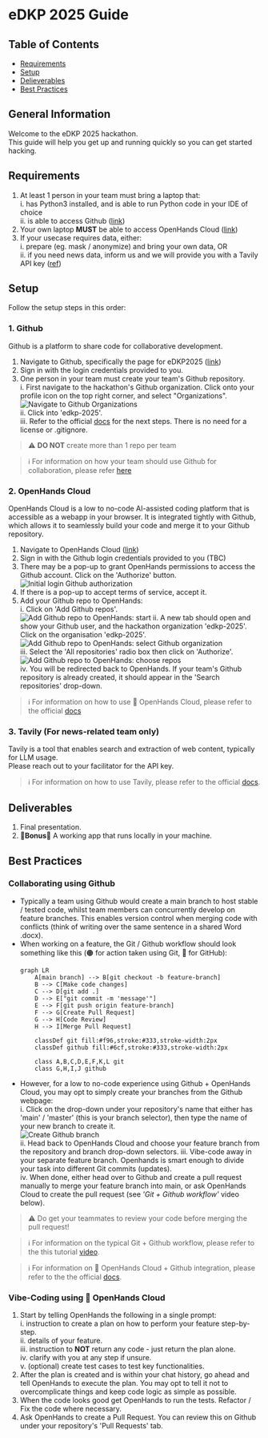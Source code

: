 # eDKP 2025 Guide

## Table of Contents
- [Requirements](#requirements)
- [Setup](#setup)
- [Delieverables](#deliverables)
- [Best Practices](#best-practices)

## General Information
Welcome to the eDKP 2025 hackathon.  
This guide will help you get up and running quickly so you can get started hacking.

## Requirements
1. At least 1 person in your team must bring a laptop that:  
i. has Python3 installed, and is able to run Python code in your IDE of choice  
ii. is able to access Github ([link](https://github.com/))
2. Your own laptop **MUST** be able to access OpenHands Cloud ([link](https://app.all-hands.dev/))
3. If your usecase requires data, either:  
i. prepare (eg. mask / anonymize) and bring your own data, OR  
ii. if you need news data, inform us and we will provide you with a Tavily API key ([ref](#3-tavily-for-news-related-team-only))

## Setup
Follow the setup steps in this order:
### 1. Github
Github is a platform to share code for collaborative development.
1. Navigate to Github, specifically the page for eDKP2025 ([link](https://github.com/edkp-2025/))
2. Sign in with the login credentials provided to you.
3. One person in your team must create your team's Github repository.  
i. First navigate to the hackathon's Github organization. Click onto your profile icon on the top right corner, and select "Organizations".  
![Navigate to Github Organizations](assets/images/readme-github-newrepo1.png)  
ii. Click into 'edkp-2025'.  
iii. Refer to the official [docs](https://docs.github.com/en/repositories/creating-and-managing-repositories/creating-a-new-repository) for the next steps. There is no need for a license or .gitignore.


> ⚠️ **DO NOT** create more than 1 repo per team  

> ℹ️ For information on how your team should use Github for collaboration, please refer [here](github.md)

### 2. OpenHands Cloud
OpenHands Cloud is a low to no-code AI-assisted coding platform that is accessible as a webapp in your browser. It is integrated tightly with Github, which allows it to seamlessly build your code and merge it to your Github repository.
1. Navigate to OpenHands Cloud ([link](https://app.all-hands.dev/))
2. Sign in with the Github login credentials provided to you (TBC)
3. There may be a pop-up to grant OpenHands permissions to access the Github account. Click on the 'Authorize' button.  
![Initial login Github authorization](assets/images/readme-openhands-authgithub.png)
4. If there is a pop-up to accept terms of service, accept it.
5. Add your Github repo to OpenHands:  
i. Click on 'Add Github repos'.  
![Add Github repo to OpenHands: start](assets/images/readme-openhands-addrepo1.png)
ii. A new tab should open and show your Github user, and the hackathon organization 'edkp-2025'. Click on the organisation 'edkp-2025'. 
![Add Github repo to OpenHands: select Github organization](assets/images/readme-openhands-addrepo2.png)  
iii. Select the 'All repositories' radio box then click on 'Authorize'.
![Add Github repo to OpenHands: choose repos](assets/images/readme-openhands-addrepo3.png)  
iv. You will be redirected back to OpenHands. If your team's Github repository is already created, it should appear in the 'Search repositories' drop-down.

> ℹ️ For information on how to use 👐 OpenHands Cloud, please refer to the official [docs](https://docs.all-hands.dev/)

### 3. Tavily (For news-related team only)
Tavily is a tool that enables search and extraction of web content, typically for LLM usage.  
Please reach out to your facilitator for the API key.

> ℹ️ For information on how to use Tavily, please refer to the official [docs](https://docs.tavily.com/documentation/api-reference/endpoint/search).

## Deliverables
1. Final presentation.
2. 🥳**Bonus**🥳 A working app that runs locally in your machine.

## Best Practices
### Collaborating using Github
- Typically a team using Github would create a main branch to host stable / tested code, whilst team members can concurrently develop on feature branches. This enables version control when merging code with conflicts (think of writing over the same sentence in a shared Word .docx).
- When working on a feature, the Git / Github workflow should look something like this (🟠 for action taken using Git, 🔵 for GitHub):
    ```mermaid
    graph LR
        A[main branch] --> B[git checkout -b feature-branch]
        B --> C[Make code changes]
        C --> D[git add .]
        D --> E["git commit -m 'message'"]
        E --> F[git push origin feature-branch]
        F --> G[Create Pull Request]
        G --> H[Code Review]
        H --> I[Merge Pull Request]

        classDef git fill:#f96,stroke:#333,stroke-width:2px
        classDef github fill:#6cf,stroke:#333,stroke-width:2px

        class A,B,C,D,E,F,K,L git
        class G,H,I,J github
    ```
- However, for a low to no-code experience using Github + OpenHands Cloud, you may opt to simply create your branches from the Github webpage:   
i. Click on the drop-down under your repository's name that either has 'main' / 'master' (this is your branch selector), then type the name of your new branch to create it.  
![Create Github branch](assets/images/readme-bestpractices-github.png)  
ii. Head back to OpenHands Cloud and choose your feature branch from the repository and branch drop-down selectors.
iii. Vibe-code away in your separate feature branch. Openhands is smart enough to divide your task into different Git commits (updates).  
iv. When done, either head over to Github and create a pull request manually to merge your feature branch into main, or ask OpenHands Cloud to create the pull request (see *'Git + Github workflow'* video below).

> ⚠️ Do get your teammates to review your code before merging the pull request!

> ℹ️ For information on the typical Git + Github workflow, please refer to the this tutorial [video](https://www.youtube.com/watch?v=nCKdihvneS0).

> ℹ️ For information on 👐 OpenHands Cloud + Github integration, please refer to the the official [docs](https://docs.all-hands.dev/usage/cloud/github-installation#working-with-github-repos-in-openhands-cloud).


### Vibe-Coding using 👐 OpenHands Cloud
1. Start by telling OpenHands the following in a single prompt:  
i. instruction to create a plan on how to perform your feature step-by-step.  
ii. details of your feature.  
iii. instruction to **NOT** return any code - just return the plan alone.  
iv. clarify with you at any step if unsure.  
v. (optional) create test cases to test key functionalities.
2. After the plan is created and is within your chat history, go ahead and tell OpenHands to execute the plan. You may opt to tell it not to overcomplicate things and keep code logic as simple as possible.
3. When the code looks good get OpenHands to run the tests. Refactor / Fix the code where necessary.
4. Ask OpenHands to create a Pull Request. You can review this on Github under your repository's 'Pull Requests' tab.
